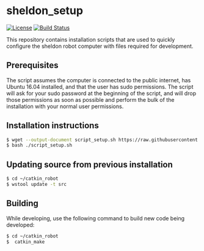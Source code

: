 # sheldon_setup 

[![License](https://img.shields.io/badge/License-Apache%202.0-blue.svg)](https://opensource.org/licenses/Apache-2.0)
[![Build Status](https://travis-ci.org/shinselrobots/sheldon_setup.svg?branch=master)](https://travis-ci.org/shinselrobots/sheldon_setup)

This repository contains installation scripts that are used to quickly configure the sheldon robot computer with files required for development.

## Prerequisites

The script assumes the computer is connected to the public internet, has Ubuntu 16.04 installed, and that the user has sudo permissions.  The script will ask for your sudo password at the beginning of the script, and will drop those permissions as soon as possible and perform the bulk of the installation with your normal user permissions.

## Installation instructions

```bash
$ wget --output-document script_setup.sh https://raw.githubusercontent.com/shinselrobots/sheldon_setup/master/script_setup.sh 
$ bash ./script_setup.sh
```

## Updating source from previous installation

```bash
$ cd ~/catkin_robot
$ wstool update -t src
```

## Building 

While developing, use the following command to build new code being developed:
```bash
$ cd ~/catkin_robot
$  catkin_make
```
